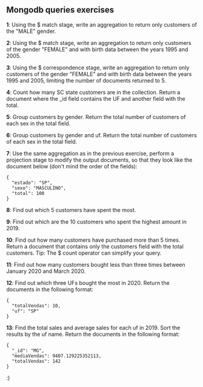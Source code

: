 ## Mongodb queries exercises

**1**: Using the $ match stage, write an aggregation to return only customers of the "MALE" gender.

**2**: Using the $ match stage, write an aggregation to return only customers of the gender "FEMALE" and with birth data between the years 1995 and 2005.

**3**: Using the $ correspondence stage, write an aggregation to return only customers of the gender "FEMALE" and with birth data between the years 1995 and 2005, limiting the number of documents returned to 5.

**4**: Count how many SC state customers are in the collection. Return a document where the _id field contains the UF and another field with the total.

**5**: Group customers by gender. Return the total number of customers of each sex in the total field.

**6**: Group customers by gender and uf. Return the total number of customers of each sex in the total field.

**7**: Use the same aggregation as in the previous exercise, perform a projection stage to modify the output documents, so that they look like the document below (don't mind the order of the fields):
```
{
  "estado": "SP",
  "sexo": "MASCULINO",
  "total": 100
}
```

**8**: Find out which 5 customers have spent the most.

**9**: Find out which are the 10 customers who spent the highest amount in 2019.

**10**: Find out how many customers have purchased more than 5 times. Return a document that contains only the customers field with the total customers.
Tip: The $ count operator can simplify your query.

**11**: Find out how many customers bought less than three times between January 2020 and March 2020.

**12**: Find out which three UFs bought the most in 2020. Return the documents in the following format:
```
{
  "totalVendas": 10,
  "uf": "SP"
}
```

**13**: Find the total sales and average sales for each uf in 2019. Sort the results by the uf name. Return the documents in the following format:
```
{
  "_id": "MG",
  "mediaVendas": 9407.129225352113,
  "totalVendas": 142
}
```

:)
